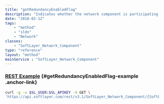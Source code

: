 ```yaml
---
title: "getRedundancyEnabledFlag"
description: "Indicates whether the network component is participating in a group of two or more components which is actively providing link redundancy."
date: "2018-02-12"
tags:
    - "method"
    - "sldn"
    - "Network"
classes:
    - "SoftLayer_Network_Component"
type: "reference"
layout: "method"
mainService : "SoftLayer_Network_Component"
---
```


### [REST Example](#getRedundancyEnabledFlag-example) <a href="/article/rest/"><i class="fas fa-question"></i></a> {#getRedundancyEnabledFlag-example .anchor-link} 
```bash
curl -g -u $SL_USER:$SL_APIKEY -X GET \
'https://api.softlayer.com/rest/v3.1/SoftLayer_Network_Component/{SoftLayer_Network_ComponentID}/getRedundancyEnabledFlag'
```
